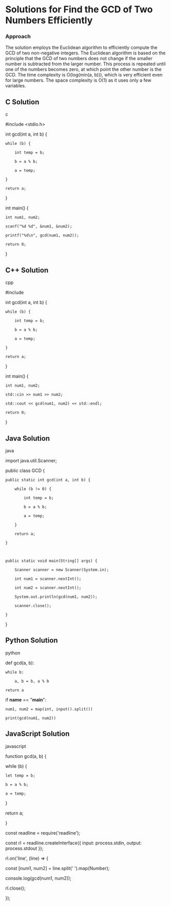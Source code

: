 # Solutions for Find the GCD of Two Numbers Efficiently

### Approach

The solution employs the Euclidean algorithm to efficiently compute the GCD of two non-negative integers. The Euclidean algorithm is based on the principle that the GCD of two numbers does not change if the smaller number is subtracted from the larger number. This process is repeated until one of the numbers becomes zero, at which point the other number is the GCD.  The time complexity is O(log(min(a, b))), which is very efficient even for large numbers. The space complexity is O(1) as it uses only a few variables.

## C Solution
c
#include <stdio.h>

int gcd(int a, int b) {
    while (b) {
        int temp = b;
        b = a % b;
        a = temp;
    }
    return a;
}

int main() {
    int num1, num2;
    scanf("%d %d", &num1, &num2);
    printf("%d\n", gcd(num1, num2));
    return 0;
}


## C++ Solution
cpp
#include <iostream>

int gcd(int a, int b) {
    while (b) {
        int temp = b;
        b = a % b;
        a = temp;
    }
    return a;
}

int main() {
    int num1, num2;
    std::cin >> num1 >> num2;
    std::cout << gcd(num1, num2) << std::endl;
    return 0;
}


## Java Solution
java
import java.util.Scanner;

public class GCD {
    public static int gcd(int a, int b) {
        while (b != 0) {
            int temp = b;
            b = a % b;
            a = temp;
        }
        return a;
    }

    public static void main(String[] args) {
        Scanner scanner = new Scanner(System.in);
        int num1 = scanner.nextInt();
        int num2 = scanner.nextInt();
        System.out.println(gcd(num1, num2));
        scanner.close();
    }
}


## Python Solution
python
def gcd(a, b):
    while b:
        a, b = b, a % b
    return a

if __name__ == "__main__":
    num1, num2 = map(int, input().split())
    print(gcd(num1, num2))


## JavaScript Solution
javascript
function gcd(a, b) {
  while (b) {
    let temp = b;
    b = a % b;
    a = temp;
  }
  return a;
}

const readline = require('readline');
const rl = readline.createInterface({ input: process.stdin, output: process.stdout });
rl.on('line', (line) => {
  const [num1, num2] = line.split(' ').map(Number);
  console.log(gcd(num1, num2));
  rl.close();
});
